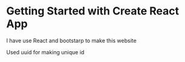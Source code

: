 # Getting Started with Create React App
I have use React and bootstarp to make this website 

Used uuid for making unique id 